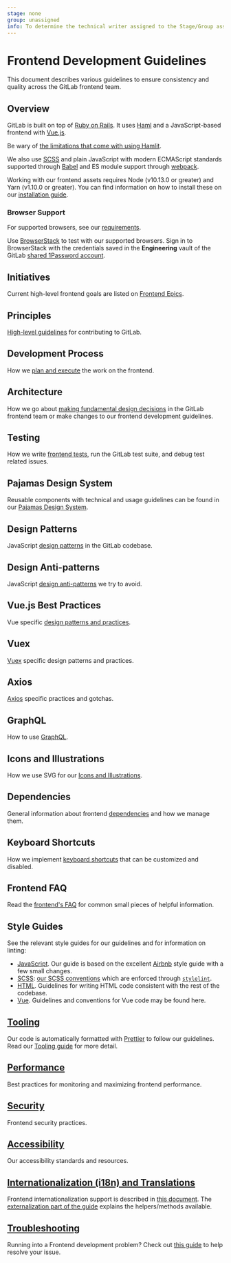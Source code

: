 ```yaml
---
stage: none
group: unassigned
info: To determine the technical writer assigned to the Stage/Group associated with this page, see https://about.gitlab.com/handbook/engineering/ux/technical-writing/#assignments
---
```


# Frontend Development Guidelines

This document describes various guidelines to ensure consistency and quality
across the GitLab frontend team.

## Overview

GitLab is built on top of [Ruby on Rails](https://rubyonrails.org). It uses [Haml](https://haml.info/) and a JavaScript-based frontend with [Vue.js](https://vuejs.org).
<!-- vale gitlab.Spelling = NO -->
Be wary of [the limitations that come with using Hamlit](https://github.com/k0kubun/hamlit/blob/master/REFERENCE.md#limitations).
<!-- vale gitlab.Spelling = YES -->
We also use [SCSS](https://sass-lang.com) and plain JavaScript with
modern ECMAScript standards supported through [Babel](https://babeljs.io/) and ES module support through [webpack](https://webpack.js.org/).

Working with our frontend assets requires Node (v10.13.0 or greater) and Yarn
(v1.10.0 or greater). You can find information on how to install these on our
[installation guide](../../install/installation.md#4-node).

### Browser Support

For supported browsers, see our [requirements](../../install/requirements.md#supported-web-browsers).

Use [BrowserStack](https://www.browserstack.com/) to test with our supported browsers.
Sign in to BrowserStack with the credentials saved in the **Engineering** vault of the GitLab
[shared 1Password account](https://about.gitlab.com/handbook/security/#1password-guide).

## Initiatives

Current high-level frontend goals are listed on [Frontend Epics](https://gitlab.com/groups/gitlab-org/-/epics?label_name%5B%5D=frontend).

## Principles

[High-level guidelines](principles.md) for contributing to GitLab.

## Development Process

How we [plan and execute](development_process.md) the work on the frontend.

## Architecture

How we go about [making fundamental design decisions](architecture.md) in the GitLab frontend team
or make changes to our frontend development guidelines.

## Testing

How we write [frontend tests](../testing_guide/frontend_testing.md), run the GitLab test suite, and debug test related
issues.

## Pajamas Design System

Reusable components with technical and usage guidelines can be found in our
[Pajamas Design System](https://design.gitlab.com/).

## Design Patterns

JavaScript [design patterns](design_patterns.md) in the GitLab codebase.

## Design Anti-patterns

JavaScript [design anti-patterns](design_anti_patterns.md) we try to avoid.

## Vue.js Best Practices

Vue specific [design patterns and practices](vue.md).

## Vuex

[Vuex](vuex.md) specific design patterns and practices.

## Axios

[Axios](axios.md) specific practices and gotchas.

## GraphQL

How to use [GraphQL](graphql.md).

## Icons and Illustrations

How we use SVG for our [Icons and Illustrations](icons.md).

## Dependencies

General information about frontend [dependencies](dependencies.md) and how we manage them.

## Keyboard Shortcuts

How we implement [keyboard shortcuts](keyboard_shortcuts.md) that can be customized and disabled.

## Frontend FAQ

Read the [frontend's FAQ](frontend_faq.md) for common small pieces of helpful information.

## Style Guides

See the relevant style guides for our guidelines and for information on linting:

- [JavaScript](style/javascript.md). Our guide is based on
the excellent [Airbnb](https://github.com/airbnb/javascript) style guide with a few small
changes.
- [SCSS](style/scss.md): [our SCSS conventions](https://gitlab.com/gitlab-org/frontend/gitlab-stylelint-config) which are enforced through [`stylelint`](https://stylelint.io).
- [HTML](style/html.md). Guidelines for writing HTML code consistent with the rest of the codebase.
- [Vue](style/vue.md). Guidelines and conventions for Vue code may be found here.

## [Tooling](tooling.md)

Our code is automatically formatted with [Prettier](https://prettier.io) to follow our guidelines. Read our [Tooling guide](tooling.md) for more detail.

## [Performance](performance.md)

Best practices for monitoring and maximizing frontend performance.

## [Security](security.md)

Frontend security practices.

## [Accessibility](accessibility.md)

Our accessibility standards and resources.

## [Internationalization (i18n) and Translations](../i18n/externalization.md)

Frontend internationalization support is described in [this document](../i18n/).
The [externalization part of the guide](../i18n/externalization.md) explains the helpers/methods available.

## [Troubleshooting](troubleshooting.md)

Running into a Frontend development problem? Check out [this guide](troubleshooting.md) to help resolve your issue.
